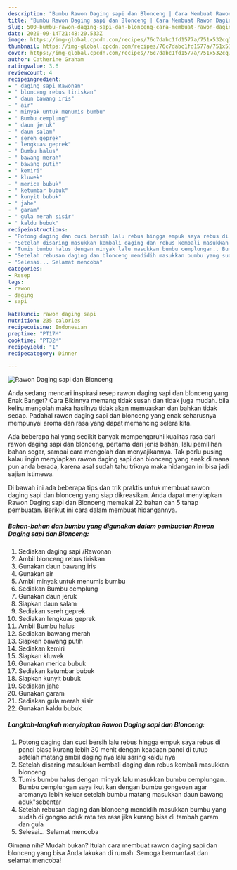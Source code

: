```yaml
---
description: "Bumbu Rawon Daging sapi dan Blonceng | Cara Membuat Rawon Daging sapi dan Blonceng Yang Bikin Ngiler"
title: "Bumbu Rawon Daging sapi dan Blonceng | Cara Membuat Rawon Daging sapi dan Blonceng Yang Bikin Ngiler"
slug: 500-bumbu-rawon-daging-sapi-dan-blonceng-cara-membuat-rawon-daging-sapi-dan-blonceng-yang-bikin-ngiler
date: 2020-09-14T21:48:20.533Z
image: https://img-global.cpcdn.com/recipes/76c7dabc1fd1577a/751x532cq70/rawon-daging-sapi-dan-blonceng-foto-resep-utama.jpg
thumbnail: https://img-global.cpcdn.com/recipes/76c7dabc1fd1577a/751x532cq70/rawon-daging-sapi-dan-blonceng-foto-resep-utama.jpg
cover: https://img-global.cpcdn.com/recipes/76c7dabc1fd1577a/751x532cq70/rawon-daging-sapi-dan-blonceng-foto-resep-utama.jpg
author: Catherine Graham
ratingvalue: 3.6
reviewcount: 4
recipeingredient:
- " daging sapi Rawonan"
- " blonceng rebus tiriskan"
- " daun bawang iris"
- " air"
- " minyak untuk menumis bumbu"
- " Bumbu cemplung"
- " daun jeruk"
- " daun salam"
- " sereh geprek"
- " lengkuas geprek"
- " Bumbu halus"
- " bawang merah"
- " bawang putih"
- " kemiri"
- " kluwek"
- " merica bubuk"
- " ketumbar bubuk"
- " kunyit bubuk"
- " jahe"
- " garam"
- " gula merah sisir"
- " kaldu bubuk"
recipeinstructions:
- "Potong daging dan cuci bersih lalu rebus hingga empuk saya rebus di panci biasa kurang lebih 30 menit dengan keadaan panci di tutup setelah matang ambil daging nya lalu saring kaldu nya"
- "Setelah disaring masukkan kembali daging dan rebus kembali masukkan blonceng"
- "Tumis bumbu halus dengan minyak lalu masukkan bumbu cemplungan.. Bumbu cemplungan saya ikut kan dengan bumbu gongsoan agar aromanya lebih keluar setelah bumbu matang masukkan daun bawang aduk&#34;sebentar"
- "Setelah rebusan daging dan blonceng mendidih masukkan bumbu yang sudah di gongso aduk rata tes rasa jika kurang bisa di tambah garam dan gula"
- "Selesai... Selamat mencoba"
categories:
- Resep
tags:
- rawon
- daging
- sapi

katakunci: rawon daging sapi 
nutrition: 235 calories
recipecuisine: Indonesian
preptime: "PT17M"
cooktime: "PT32M"
recipeyield: "1"
recipecategory: Dinner

---
```



![Rawon Daging sapi dan Blonceng](https://img-global.cpcdn.com/recipes/76c7dabc1fd1577a/751x532cq70/rawon-daging-sapi-dan-blonceng-foto-resep-utama.jpg)

Anda sedang mencari inspirasi resep rawon daging sapi dan blonceng yang Enak Banget? Cara Bikinnya memang tidak susah dan tidak juga mudah. bila keliru mengolah maka hasilnya tidak akan memuaskan dan bahkan tidak sedap. Padahal rawon daging sapi dan blonceng yang enak seharusnya mempunyai aroma dan rasa yang dapat memancing selera kita.

Ada beberapa hal yang sedikit banyak mempengaruhi kualitas rasa dari rawon daging sapi dan blonceng, pertama dari jenis bahan, lalu pemilihan bahan segar, sampai cara mengolah dan menyajikannya. Tak perlu pusing kalau ingin menyiapkan rawon daging sapi dan blonceng yang enak di mana pun anda berada, karena asal sudah tahu triknya maka hidangan ini bisa jadi sajian istimewa.




Di bawah ini ada beberapa tips dan trik praktis untuk membuat rawon daging sapi dan blonceng yang siap dikreasikan. Anda dapat menyiapkan Rawon Daging sapi dan Blonceng memakai 22 bahan dan 5 tahap pembuatan. Berikut ini cara dalam membuat hidangannya.

<!--inarticleads1-->

##### Bahan-bahan dan bumbu yang digunakan dalam pembuatan Rawon Daging sapi dan Blonceng:

1. Sediakan  daging sapi /Rawonan
1. Ambil  blonceng rebus tiriskan
1. Gunakan  daun bawang iris
1. Gunakan  air
1. Ambil  minyak untuk menumis bumbu
1. Sediakan  Bumbu cemplung
1. Gunakan  daun jeruk
1. Siapkan  daun salam
1. Sediakan  sereh geprek
1. Sediakan  lengkuas geprek
1. Ambil  Bumbu halus
1. Sediakan  bawang merah
1. Siapkan  bawang putih
1. Sediakan  kemiri
1. Siapkan  kluwek
1. Gunakan  merica bubuk
1. Sediakan  ketumbar bubuk
1. Siapkan  kunyit bubuk
1. Sediakan  jahe
1. Gunakan  garam
1. Sediakan  gula merah sisir
1. Gunakan  kaldu bubuk




<!--inarticleads2-->

##### Langkah-langkah menyiapkan Rawon Daging sapi dan Blonceng:

1. Potong daging dan cuci bersih lalu rebus hingga empuk saya rebus di panci biasa kurang lebih 30 menit dengan keadaan panci di tutup setelah matang ambil daging nya lalu saring kaldu nya
1. Setelah disaring masukkan kembali daging dan rebus kembali masukkan blonceng
1. Tumis bumbu halus dengan minyak lalu masukkan bumbu cemplungan.. Bumbu cemplungan saya ikut kan dengan bumbu gongsoan agar aromanya lebih keluar setelah bumbu matang masukkan daun bawang aduk&#34;sebentar
1. Setelah rebusan daging dan blonceng mendidih masukkan bumbu yang sudah di gongso aduk rata tes rasa jika kurang bisa di tambah garam dan gula
1. Selesai... Selamat mencoba




Gimana nih? Mudah bukan? Itulah cara membuat rawon daging sapi dan blonceng yang bisa Anda lakukan di rumah. Semoga bermanfaat dan selamat mencoba!
